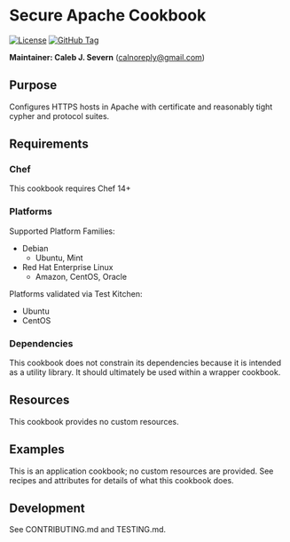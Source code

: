 # Secure Apache Cookbook

[![License](https://img.shields.io/github/license/calsev/http_platform.svg)](https://github.com/calsev/http_platform)
[![GitHub Tag](https://img.shields.io/github/tag/calsev/http_platform.svg)](https://github.com/calsev/http_platform)

__Maintainer: Caleb J. Severn__ (<calnoreply@gmail.com>)

## Purpose

Configures HTTPS hosts in Apache with certificate and reasonably tight cypher and protocol suites.

## Requirements

### Chef

This cookbook requires Chef 14+

### Platforms

Supported Platform Families:

* Debian
  * Ubuntu, Mint
* Red Hat Enterprise Linux
  * Amazon, CentOS, Oracle

Platforms validated via Test Kitchen:

* Ubuntu
* CentOS

### Dependencies

This cookbook does not constrain its dependencies because it is intended as a utility library.  It should ultimately be used within a wrapper cookbook.

## Resources

This cookbook provides no custom resources.

## Examples

This is an application cookbook; no custom resources are provided.  See recipes and attributes for details of what this cookbook does.

## Development

See CONTRIBUTING.md and TESTING.md.
